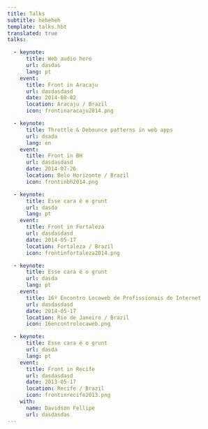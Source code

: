 ```yaml
---
title: Talks
subtitle: heheheh
template: talks.hbt
translated: true
talks:

  - keynote:
      title: Web audio hero
      url: dasdas
      lang: pt
    event:
      title: Front in Aracaju
      url: dasdasdasd
      date: 2014-08-02
      location: Aracaju / Brazil
      icon: frontinaracaju2014.png

  - keynote:
      title: Throttle & Debounce patterns in web apps
      url: dsada
      lang: en
    event:
      title: Front in BH
      url: dasdasdasd
      date: 2014-07-26
      location: Belo Horizonte / Brazil
      icon: frontinbh2014.png

  - keynote:
      title: Esse cara é o grunt
      url: dasda
      lang: pt
    event:
      title: Front in Fortaleza
      url: dasdasdasd
      date: 2014-05-17
      location: Fortaleza / Brazil
      icon: frontinfortaleza2014.png

  - keynote:
      title: Esse cara é o grunt
      url: dasda
      lang: pt
    event:
      title: 16º Encontro Locaweb de Profissionais de Internet
      url: dasdasdasd
      date: 2014-05-17
      location: Rio de Janeiro / Brazil
      icon: 16encontrolocaweb.png

  - keynote:
      title: Esse cara é o grunt
      url: dasda
      lang: pt
    event:
      title: Front in Recife
      url: dasdasdasd
      date: 2013-05-17
      location: Recife / Brazil
      icon: frontinrecife2013.png
    with:
      name: Davidson Fellipe
      url: dasdasdas
---
```

